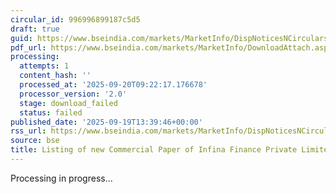 ```yaml
---
circular_id: 996996899187c5d5
draft: true
guid: https://www.bseindia.com/markets/MarketInfo/DispNoticesNCirculars.aspx?Noticeid={AF566C81-12C9-47D4-8D02-35E3A8CF766C}&noticeno=20250919-37&dt=09/19/2025&icount=37&totcount=44&flag=0
pdf_url: https://www.bseindia.com/markets/MarketInfo/DownloadAttach.aspx?id=20250919-37&attachedId=
processing:
  attempts: 1
  content_hash: ''
  processed_at: '2025-09-20T09:22:17.176678'
  processor_version: '2.0'
  stage: download_failed
  status: failed
published_date: '2025-09-19T13:39:46+00:00'
rss_url: https://www.bseindia.com/markets/MarketInfo/DispNoticesNCirculars.aspx?Noticeid={AF566C81-12C9-47D4-8D02-35E3A8CF766C}&noticeno=20250919-37&dt=09/19/2025&icount=37&totcount=44&flag=0
source: bse
title: Listing of new Commercial Paper of Infina Finance Private Limited
---
```


Processing in progress...